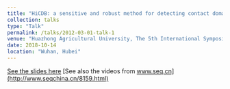 ```yaml
---
title: "HiCDB: a sensitive and robust method for detecting contact domain boundaries"
collection: talks
type: "Talk"
permalink: /talks/2012-03-01-talk-1
venue: "Huazhong Agricultural University, The 5th International Symposium on 3D Genomics "
date: 2018-10-14
location: "Wuhan, Hubei"
---
```


[See the slides here](https://github.com/ChenFengling/ChenFengling.github.io/blob/master/files/wuhan1014_fchen.pdf)
[See also the videos from www.seq.cn](http://www.seqchina.cn/8159.html)
